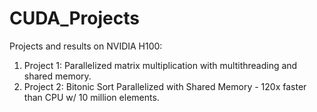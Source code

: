 # CUDA_Projects

Projects and results on NVIDIA H100:

1. Project 1: Parallelized matrix multiplication with multithreading and shared memory. 
2. Project 2: Bitonic Sort Parallelized with Shared Memory - 120x faster than CPU w/ 10 million elements. 
